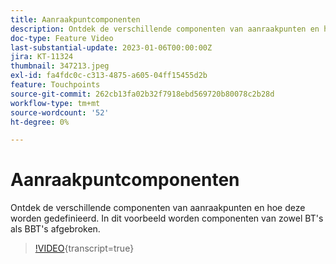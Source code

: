 ```yaml
---
title: Aanraakpuntcomponenten
description: Ontdek de verschillende componenten van aanraakpunten en hoe deze worden gedefinieerd. In dit voorbeeld worden componenten van zowel BT's als BBT's afgebroken.
doc-type: Feature Video
last-substantial-update: 2023-01-06T00:00:00Z
jira: KT-11324
thumbnail: 347213.jpeg
exl-id: fa4fdc0c-c313-4875-a605-04ff15455d2b
feature: Touchpoints
source-git-commit: 262cb13fa02b32f7918ebd569720b80078c2b28d
workflow-type: tm+mt
source-wordcount: '52'
ht-degree: 0%

---
```


# Aanraakpuntcomponenten

Ontdek de verschillende componenten van aanraakpunten en hoe deze worden gedefinieerd. In dit voorbeeld worden componenten van zowel BT&#39;s als BBT&#39;s afgebroken.

>[!VIDEO](https://video.tv.adobe.com/v/3437618/?learn=on&captions=dut){transcript=true}
